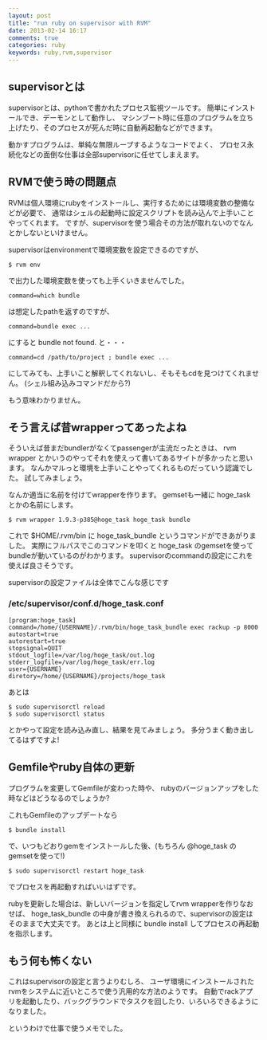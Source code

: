 ```yaml
---
layout: post
title: "run ruby on supervisor with RVM"
date: 2013-02-14 16:17
comments: true
categories: ruby
keywords: ruby,rvm,supervisor
---
```


## supervisorとは

supervisorとは、pythonで書かれたプロセス監視ツールです。
簡単にインストールでき、デーモンとして動作し、
マシンブート時に任意のプログラムを立ち上げたり、そのプロセスが死んだ時に自動再起動などができます。

動かすプログラムは、単純な無限ループするようなコードでよく、
プロセス永続化などの面倒な仕事は全部supervisorに任せてしまえます。

## RVMで使う時の問題点

RVMは個人環境にrubyをインストールし、実行するためには環境変数の整備などが必要で、
通常はシェルの起動時に設定スクリプトを読み込んで上手いことやってくれます。
ですが、supervisorを使う場合その方法が取れないのでなんとかしないといけません。

supervisorはenvironmentで環境変数を設定できるのですが、

```
$ rvm env
```

で出力した環境変数を使っても上手くいきませんでした。

```
command=which bundle
```

は想定したpathを返すのですが、

```
command=bundle exec ...
```

にすると bundle not found. と・・・

```
command=cd /path/to/project ; bundle exec ...
```

にしてみても、上手いこと解釈してくれないし、そもそもcdを見つけてくれません。 (シェル組み込みコマンドだから?)

もう意味わかりません。


## そう言えば昔wrapperってあったよね

そういえば昔まだbundlerがなくてpassengerが主流だったときは、
rvm wrapper とかいうのやってそれを使えって書いてあるサイトが多かったと思います。
なんかマルっと環境を上手いことやってくれるものだっていう認識でした。
試してみましょう。

なんか適当に名前を付けてwrapperを作ります。
gemsetも一緒に hoge_task とかの名前にします。

```
$ rvm wrapper 1.9.3-p385@hoge_task hoge_task bundle
```

これで $HOME/.rvm/bin に hoge_task_bundle というコマンドができあがりました。
実際にフルパスでこのコマンドを叩くと hoge_task のgemsetを使ってbundleが動いているのがわかります。
supervisorのcommandの設定にこれを使えば良さそうです。

supervisorの設定ファイルは全体でこんな感じです

### /etc/supervisor/conf.d/hoge_task.conf

```
[program:hoge_task]
command=/home/{USERNAME}/.rvm/bin/hoge_task_bundle exec rackup -p 8000
autostart=true
autorestart=true
stopsignal=QUIT
stdout_logfile=/var/log/hoge_task/out.log
stderr_logfile=/var/log/hoge_task/err.log
user={USERNAME}
diretory=/home/{USERNAME}/projects/hoge_task
```

あとは

```
$ sudo supervisorctl reload
$ sudo supervisorctl status
```

とかやって設定を読み込み直し、結果を見てみましょう。
多分うまく動き出してるはずですよ!

## Gemfileやruby自体の更新

プログラムを変更してGemfileが変わった時や、
rubyのバージョンアップをした時などはどうなるのでしょうか?

これもGemfileのアップデートなら

```
$ bundle install
```

で、いつもどおりgemをインストールした後、(もちろん @hoge_task のgemsetを使って!)

```
$ sudo supervisorctl restart hoge_task
```

でプロセスを再起動すればいいはずです。

rubyを更新した場合は、新しいバージョンを指定してrvm wrapperを作りなおせば、
hoge_task_bundle の中身が書き換えられるので、supervisorの設定はそのままで大丈夫です。
あとは上と同様に bundle install してプロセスの再起動を指示します。

## もう何も怖くない

これはsupervisorの設定と言うよりむしろ、
ユーザ環境にインストールされたrvmをシステムに近いところで使う汎用的な方法のようです。
自動でrackアプリを起動したり、バックグラウンドでタスクを回したり、いろいろできるようになりました。

というわけで仕事で使うメモでした。
